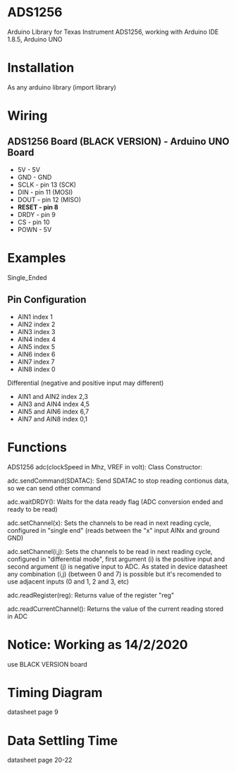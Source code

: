# ADS1256
Arduino Library for Texas Instrument ADS1256, working with Arduino IDE 1.8.5, Arduino UNO 

# Installation
As any arduino library (import library)

# Wiring
## ADS1256 Board (BLACK VERSION) - Arduino UNO Board
- 5V          -     5V
- GND         -     GND
- SCLK        -     pin 13 (SCK)
- DIN         -     pin 11 (MOSI)
- DOUT        -     pin 12 (MISO)
- **RESET       -     pin 8**
- DRDY        -     pin 9
- CS          -     pin 10
- POWN        -      5V


# Examples
Single_Ended
## Pin Configuration
- AIN1 index 1
- AIN2 index 2
- AIN3 index 3
- AIN4 index 4
- AIN5 index 5
- AIN6 index 6
- AIN7 index 7
- AIN8 index 0

Differential (negative and positive input may different)
- AIN1 and AIN2 index 2,3
- AIN3 and AIN4 index 4,5
- AIN5 and AIN6 index 6,7
- AIN7 and AIN8 index 0,1

# Functions

ADS1256 adc(clockSpeed in Mhz, VREF in volt): Class Constructor: 

adc.sendCommand(SDATAC): Send SDATAC to stop reading contionus data, so we can send other command

adc.waitDRDY(): Waits for the data ready flag (ADC conversion ended and ready to be read)

adc.setChannel(x): Sets the channels to be read in next reading cycle, configured in "single end" (reads between the "x" input AINx and ground GND)
  
adc.setChannel(i,j): Sets the channels to be read in next reading cycle, configured in "differential mode", first argument (i) is the positive input and second argument (j) is negative input to ADC. As stated in device datasheet any combination (i,j) (between 0 and 7) is possible but it's recomended to use adjacent inputs (0 and 1, 2 and 3, etc) 

adc.readRegister(reg): Returns value of the register "reg" 

adc.readCurrentChannel(): Returns the value of the current reading stored in ADC

# Notice: Working as 14/2/2020
use BLACK VERSION board

# Timing Diagram
datasheet page 9

# Data Settling Time
datasheet page 20-22